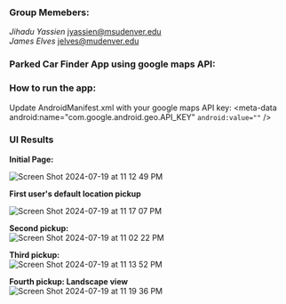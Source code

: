 ### Group Memebers:
*Jihadu Yassien*      jyassien@msudenver.edu  <br />
*James Elves*         jelves@mudenver.edu   <br />



### Parked Car Finder App using google maps API:

### How to run the app:

Update AndroidManifest.xml with your google maps API key:
<meta-data
android:name="com.google.android.geo.API_KEY"
`android:value=""` />


### UI Results

**Initial Page:** <br />

![Screen Shot 2024-07-19 at 11 12 49 PM](https://github.com/user-attachments/assets/5cb4de63-139c-4a76-81c9-7fdbfa8fc009)

**First user's default location pickup** <br />

![Screen Shot 2024-07-19 at 11 17 07 PM](https://github.com/user-attachments/assets/58e4485f-8e73-41ed-b241-367d4265bf36)

**Second pickup:** <br />
![Screen Shot 2024-07-19 at 11 02 22 PM](https://github.com/user-attachments/assets/ec5f9f7c-d26f-421e-8146-cb9046866b8a)

**Third pickup:** <br />
![Screen Shot 2024-07-19 at 11 13 52 PM](https://github.com/user-attachments/assets/0ef94fdf-2e17-4975-bdaa-b61a24fbfd11)


**Fourth pickup: Landscape view** <br />
![Screen Shot 2024-07-19 at 11 19 36 PM](https://github.com/user-attachments/assets/4a884853-afd9-46ec-8355-677e40bc6fb5)
